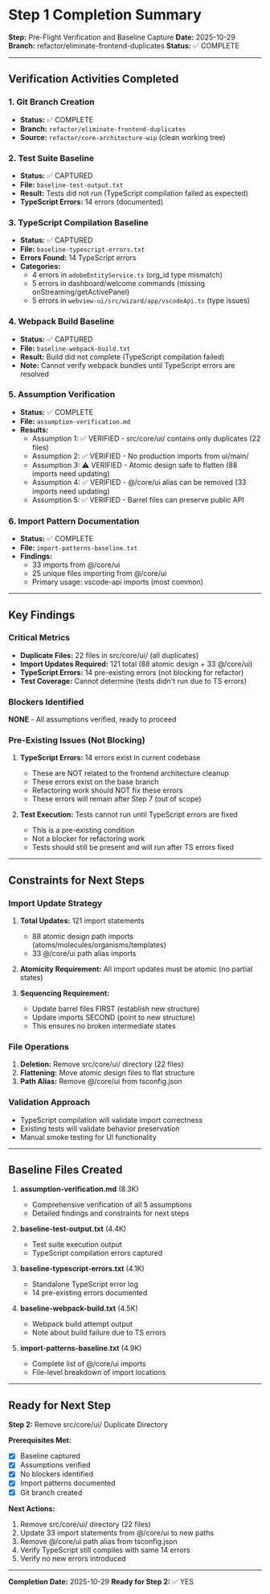 # Step 1 Completion Summary

**Step:** Pre-Flight Verification and Baseline Capture
**Date:** 2025-10-29
**Branch:** refactor/eliminate-frontend-duplicates
**Status:** ✅ COMPLETE

---

## Verification Activities Completed

### 1. Git Branch Creation
- **Status:** ✅ COMPLETE
- **Branch:** `refactor/eliminate-frontend-duplicates`
- **Source:** `refactor/core-architecture-wip` (clean working tree)

### 2. Test Suite Baseline
- **Status:** ✅ CAPTURED
- **File:** `baseline-test-output.txt`
- **Result:** Tests did not run (TypeScript compilation failed as expected)
- **TypeScript Errors:** 14 errors (documented)

### 3. TypeScript Compilation Baseline
- **Status:** ✅ CAPTURED
- **File:** `baseline-typescript-errors.txt`
- **Errors Found:** 14 TypeScript errors
- **Categories:**
  - 4 errors in `adobeEntityService.ts` (org_id type mismatch)
  - 5 errors in dashboard/welcome commands (missing onStreaming/getActivePanel)
  - 5 errors in `webview-ui/src/wizard/app/vscodeApi.ts` (type issues)

### 4. Webpack Build Baseline
- **Status:** ✅ CAPTURED
- **File:** `baseline-webpack-build.txt`
- **Result:** Build did not complete (TypeScript compilation failed)
- **Note:** Cannot verify webpack bundles until TypeScript errors are resolved

### 5. Assumption Verification
- **Status:** ✅ COMPLETE
- **File:** `assumption-verification.md`
- **Results:**
  - Assumption 1: ✅ VERIFIED - src/core/ui/ contains only duplicates (22 files)
  - Assumption 2: ✅ VERIFIED - No production imports from ui/main/
  - Assumption 3: ⚠️ VERIFIED - Atomic design safe to flatten (88 imports need updating)
  - Assumption 4: ✅ VERIFIED - @/core/ui alias can be removed (33 imports need updating)
  - Assumption 5: ✅ VERIFIED - Barrel files can preserve public API

### 6. Import Pattern Documentation
- **Status:** ✅ COMPLETE
- **File:** `import-patterns-baseline.txt`
- **Findings:**
  - 33 imports from @/core/ui
  - 25 unique files importing from @/core/ui
  - Primary usage: vscode-api imports (most common)

---

## Key Findings

### Critical Metrics
- **Duplicate Files:** 22 files in src/core/ui/ (all duplicates)
- **Import Updates Required:** 121 total (88 atomic design + 33 @/core/ui)
- **TypeScript Errors:** 14 pre-existing errors (not blocking for refactor)
- **Test Coverage:** Cannot determine (tests didn't run due to TS errors)

### Blockers Identified
**NONE** - All assumptions verified, ready to proceed

### Pre-Existing Issues (Not Blocking)
1. **TypeScript Errors:** 14 errors exist in current codebase
   - These are NOT related to the frontend architecture cleanup
   - These errors exist on the base branch
   - Refactoring work should NOT fix these errors
   - These errors will remain after Step 7 (out of scope)

2. **Test Execution:** Tests cannot run until TypeScript errors are fixed
   - This is a pre-existing condition
   - Not a blocker for refactoring work
   - Tests should still be present and will run after TS errors fixed

---

## Constraints for Next Steps

### Import Update Strategy
1. **Total Updates:** 121 import statements
   - 88 atomic design path imports (atoms/molecules/organisms/templates)
   - 33 @/core/ui path alias imports

2. **Atomicity Requirement:** All import updates must be atomic (no partial states)

3. **Sequencing Requirement:**
   - Update barrel files FIRST (establish new structure)
   - Update imports SECOND (point to new structure)
   - This ensures no broken intermediate states

### File Operations
1. **Deletion:** Remove src/core/ui/ directory (22 files)
2. **Flattening:** Move atomic design files to flat structure
3. **Path Alias:** Remove @/core/ui from tsconfig.json

### Validation Approach
- TypeScript compilation will validate import correctness
- Existing tests will validate behavior preservation
- Manual smoke testing for UI functionality

---

## Baseline Files Created

1. **assumption-verification.md** (8.3K)
   - Comprehensive verification of all 5 assumptions
   - Detailed findings and constraints for next steps

2. **baseline-test-output.txt** (4.4K)
   - Test suite execution output
   - TypeScript compilation errors captured

3. **baseline-typescript-errors.txt** (4.1K)
   - Standalone TypeScript error log
   - 14 pre-existing errors documented

4. **baseline-webpack-build.txt** (4.5K)
   - Webpack build attempt output
   - Note about build failure due to TS errors

5. **import-patterns-baseline.txt** (4.9K)
   - Complete list of @/core/ui imports
   - File-level breakdown of import locations

---

## Ready for Next Step

**Step 2:** Remove src/core/ui/ Duplicate Directory

**Prerequisites Met:**
- [x] Baseline captured
- [x] Assumptions verified
- [x] No blockers identified
- [x] Import patterns documented
- [x] Git branch created

**Next Actions:**
1. Remove src/core/ui/ directory (22 files)
2. Update 33 import statements from @/core/ui to new paths
3. Remove @/core/ui path alias from tsconfig.json
4. Verify TypeScript still compiles with same 14 errors
5. Verify no new errors introduced

---

**Completion Date:** 2025-10-29
**Ready for Step 2:** ✅ YES
